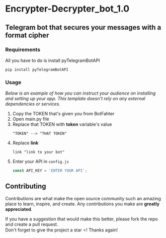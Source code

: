 # Encrypter-Decrypter_bot_1.0
## Telegram bot that secures your messages with a format cipher

### Requirements

All you have to do is install pyTelegramBotAPI
  ```
  pip install pyTelegramBotAPI
  ```

### Usage

_Below is an example of how you can instruct your audience on installing and setting up your app. This template doesn't rely on any external dependencies or services._

1. Copy the TOKEN that's given you from BotFahter
2. Open main.py file
3. Replace that TOKEN with <strong>token</strong> variable's value
   ```
   "TOKEN" --> "THAT TOKEN"
   ```
3. Replace <strong>link</strong>
   ```
   link "link to your bot"
   ```
4. Enter your API in `config.js`
   ```js
   const API_KEY = 'ENTER YOUR API';
   ```



<!-- CONTRIBUTING -->
## Contributing

Contributions are what make the open source community such an amazing place to learn, inspire, and create. Any contributions you make are **greatly appreciated**.

If you have a suggestion that would make this better, please fork the repo and create a pull request.<br>
Don't forget to give the project a star ⭐️! Thanks again!<br><br><br><br><br>
